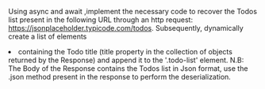 Using async and await ,implement the necessary code to recover the Todos list present in the following URL through an http request: https://jsonplaceholder.typicode.com/todos. Subsequently, dynamically create a list of elements <li> containing the Todo title (title property in the collection of objects returned by the Response) and append it to the '.todo-list' element. N.B: The Body of the Response contains the Todos list in Json format, use the .json method present in the response to perform the deserialization.


